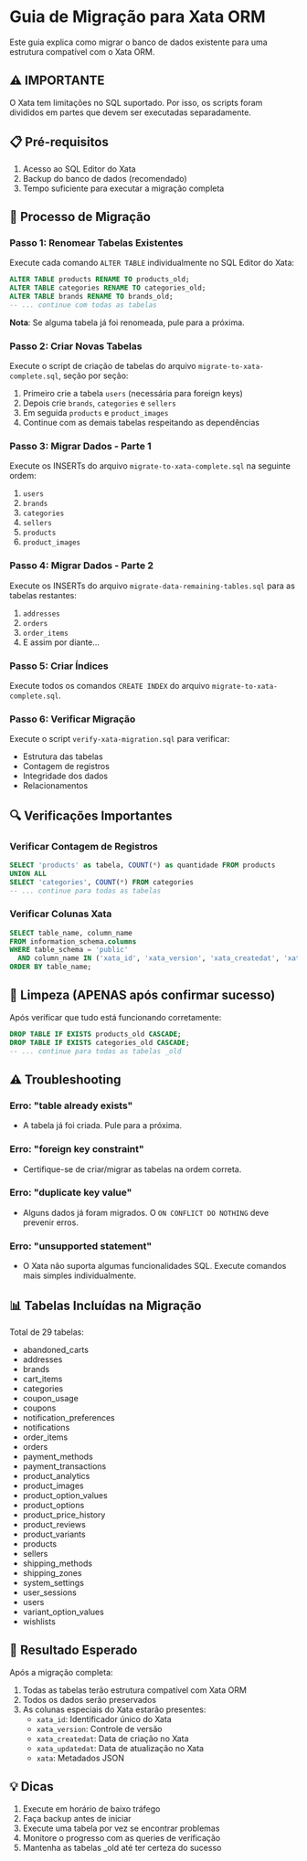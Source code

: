 # Guia de Migração para Xata ORM

Este guia explica como migrar o banco de dados existente para uma estrutura compatível com o Xata ORM.

## ⚠️ IMPORTANTE

O Xata tem limitações no SQL suportado. Por isso, os scripts foram divididos em partes que devem ser executadas separadamente.

## 📋 Pré-requisitos

1. Acesso ao SQL Editor do Xata
2. Backup do banco de dados (recomendado)
3. Tempo suficiente para executar a migração completa

## 🚀 Processo de Migração

### Passo 1: Renomear Tabelas Existentes

Execute cada comando `ALTER TABLE` individualmente no SQL Editor do Xata:

```sql
ALTER TABLE products RENAME TO products_old;
ALTER TABLE categories RENAME TO categories_old;
ALTER TABLE brands RENAME TO brands_old;
-- ... continue com todas as tabelas
```

**Nota**: Se alguma tabela já foi renomeada, pule para a próxima.

### Passo 2: Criar Novas Tabelas

Execute o script de criação de tabelas do arquivo `migrate-to-xata-complete.sql`, seção por seção:

1. Primeiro crie a tabela `users` (necessária para foreign keys)
2. Depois crie `brands`, `categories` e `sellers`
3. Em seguida `products` e `product_images`
4. Continue com as demais tabelas respeitando as dependências

### Passo 3: Migrar Dados - Parte 1

Execute os INSERTs do arquivo `migrate-to-xata-complete.sql` na seguinte ordem:

1. `users`
2. `brands`
3. `categories`
4. `sellers`
5. `products`
6. `product_images`

### Passo 4: Migrar Dados - Parte 2

Execute os INSERTs do arquivo `migrate-data-remaining-tables.sql` para as tabelas restantes:

1. `addresses`
2. `orders`
3. `order_items`
4. E assim por diante...

### Passo 5: Criar Índices

Execute todos os comandos `CREATE INDEX` do arquivo `migrate-to-xata-complete.sql`.

### Passo 6: Verificar Migração

Execute o script `verify-xata-migration.sql` para verificar:

- Estrutura das tabelas
- Contagem de registros
- Integridade dos dados
- Relacionamentos

## 🔍 Verificações Importantes

### Verificar Contagem de Registros

```sql
SELECT 'products' as tabela, COUNT(*) as quantidade FROM products
UNION ALL
SELECT 'categories', COUNT(*) FROM categories
-- ... continue para todas as tabelas
```

### Verificar Colunas Xata

```sql
SELECT table_name, column_name
FROM information_schema.columns
WHERE table_schema = 'public' 
  AND column_name IN ('xata_id', 'xata_version', 'xata_createdat', 'xata_updatedat')
ORDER BY table_name;
```

## 🧹 Limpeza (APENAS após confirmar sucesso)

Após verificar que tudo está funcionando corretamente:

```sql
DROP TABLE IF EXISTS products_old CASCADE;
DROP TABLE IF EXISTS categories_old CASCADE;
-- ... continue para todas as tabelas _old
```

## ⚠️ Troubleshooting

### Erro: "table already exists"
- A tabela já foi criada. Pule para a próxima.

### Erro: "foreign key constraint"
- Certifique-se de criar/migrar as tabelas na ordem correta.

### Erro: "duplicate key value"
- Alguns dados já foram migrados. O `ON CONFLICT DO NOTHING` deve prevenir erros.

### Erro: "unsupported statement"
- O Xata não suporta algumas funcionalidades SQL. Execute comandos mais simples individualmente.

## 📊 Tabelas Incluídas na Migração

Total de 29 tabelas:

- abandoned_carts
- addresses
- brands
- cart_items
- categories
- coupon_usage
- coupons
- notification_preferences
- notifications
- order_items
- orders
- payment_methods
- payment_transactions
- product_analytics
- product_images
- product_option_values
- product_options
- product_price_history
- product_reviews
- product_variants
- products
- sellers
- shipping_methods
- shipping_zones
- system_settings
- user_sessions
- users
- variant_option_values
- wishlists

## 🎯 Resultado Esperado

Após a migração completa:

1. Todas as tabelas terão estrutura compatível com Xata ORM
2. Todos os dados serão preservados
3. As colunas especiais do Xata estarão presentes:
   - `xata_id`: Identificador único do Xata
   - `xata_version`: Controle de versão
   - `xata_createdat`: Data de criação no Xata
   - `xata_updatedat`: Data de atualização no Xata
   - `xata`: Metadados JSON

## 💡 Dicas

1. Execute em horário de baixo tráfego
2. Faça backup antes de iniciar
3. Execute uma tabela por vez se encontrar problemas
4. Monitore o progresso com as queries de verificação
5. Mantenha as tabelas _old até ter certeza do sucesso 
